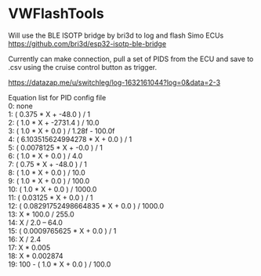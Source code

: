 # VWFlashTools

Will use the BLE ISOTP bridge by bri3d to log and flash Simo ECUs https://github.com/bri3d/esp32-isotp-ble-bridge

Currently can make connection, pull a set of PIDS from the ECU and save to .csv using the cruise control button as trigger.

https://datazap.me/u/switchleg/log-1632161044?log=0&data=2-3

Equation list for PID config file 				<br />
	0: none 																<br />
	1: ( 0.375 * X + -48.0 ) / 1						<br />
  2: ( 1.0 * X + -2731.4 ) / 10.0					<br />
  3: ( 1.0 * X + 0.0 ) / 1.28f - 100.0f		<br />
  4: ( 6.103515624994278 * X + 0.0 ) / 1	<br />
  5: ( 0.0078125 * X + -0.0 ) / 1					<br />
  6: ( 1.0 * X + 0.0 ) / 4.0							<br />
  7: ( 0.75 * X + -48.0 ) / 1							<br />
  8: ( 1.0 * X + 0.0 ) / 10.0							<br />
  9: ( 1.0 * X + 0.0 ) / 100.0						<br />
  10: ( 1.0 * X + 0.0 ) / 1000.0					<br />
  11: ( 0.03125 * X + 0.0 ) / 1						<br />
  12: ( 0.08291752498664835 * X + 0.0 ) / 1000.0	<br />
  13: X * 100.0 / 255.0										<br />
  14: X / 2.0 – 64.0											<br />
  15: ( 0.0009765625 * X + 0.0 ) / 1			<br />
  16: X / 2.4															<br />
  17: X * 0.005														<br />
  18: X * 0.002874												<br />
  19: 100 - ( 1.0 * X + 0.0 ) / 100.0			<br />
